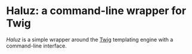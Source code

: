 Haluz: a command-line wrapper for Twig
======================================
_Haluz_ is a simple wrapper around the [Twig](https://twig.symfony.com/)
templating engine with a command-line interface.
